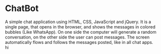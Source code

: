 # ChatBot
A simple chat application using HTML, CSS, JavaScript and jQuery. It is a single page, that opens in the browser, and shows the messages in colored bubbles (Like WhatsApp). On one side the computer will generate a random conversation, on the other side the user can post messages. The screen automatically flows and follows the messages posted, like in all chat apps.
hi
